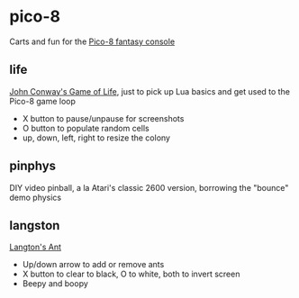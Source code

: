 # pico-8
Carts and fun for the [Pico-8 fantasy console](https://www.pico-8.com)

## life
[John Conway's Game of Life](http://www.conwaylife.com/wiki/Conway's_Game_of_Life), just to pick up Lua basics and get used to the Pico-8 game loop
* X button to pause/unpause for screenshots
* O button to populate random cells
* up, down, left, right to resize the colony

## pinphys
DIY video pinball, a la Atari's classic 2600 version, borrowing the "bounce" demo physics

## langston
[Langton's Ant](https://en.wikipedia.org/wiki/Langton%27s_ant)
* Up/down arrow to add or remove ants
* X button to clear to black, O to white, both to invert screen
* Beepy and boopy

